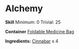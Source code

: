 <!-- TITLE: Dragons Blood -->
<!-- SUBTITLE: A bright red resin used in incense, medicine, and dye -->

# Alchemy
**Skill**
Minimum: 0
Trivial: 25

**Container**
[Foldable Medicine Bag](foldable-medicine-bag)

**Ingredients:**
[Cinnabar](cinnabar) x 4